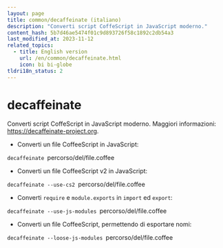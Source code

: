 ```yaml
---
layout: page
title: common/decaffeinate (italiano)
description: "Converti script CoffeScript in JavaScript moderno."
content_hash: 5b7d46ae5474f01c9d893726f58c1892c2db54a3
last_modified_at: 2023-11-12
related_topics:
  - title: English version
    url: /en/common/decaffeinate.html
    icon: bi bi-globe
tldri18n_status: 2
---
```

# decaffeinate

Converti script CoffeScript in JavaScript moderno.
Maggiori informazioni: <https://decaffeinate-project.org>.

- Converti un file CoffeeScript in JavaScript:

`decaffeinate `<span class="tldr-var badge badge-pill bg-dark-lm bg-white-dm text-white-lm text-dark-dm font-weight-bold">percorso/del/file.coffee</span>

- Converti un file CoffeeScript v2 in JavaScript:

`decaffeinate --use-cs2 `<span class="tldr-var badge badge-pill bg-dark-lm bg-white-dm text-white-lm text-dark-dm font-weight-bold">percorso/del/file.coffee</span>

- Converti `require` e `module.exports` in `import` ed `export`:

`decaffeinate --use-js-modules `<span class="tldr-var badge badge-pill bg-dark-lm bg-white-dm text-white-lm text-dark-dm font-weight-bold">percorso/del/file.coffee</span>

- Converti un file CoffeeScript, permettendo di esportare nomi:

`decaffeinate --loose-js-modules `<span class="tldr-var badge badge-pill bg-dark-lm bg-white-dm text-white-lm text-dark-dm font-weight-bold">percorso/del/file.coffee</span>
